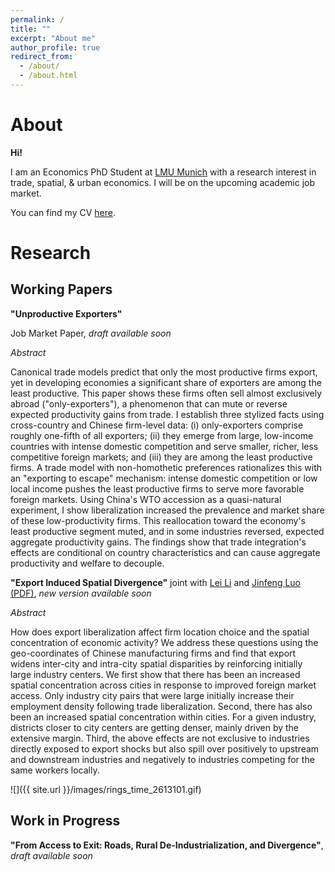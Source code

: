 ```yaml
---
permalink: /
title: ""
excerpt: "About me"
author_profile: true
redirect_from: 
  - /about/
  - /about.html
---
```

# About

**Hi!**

I am an Economics PhD Student at [LMU Munich](https://www.econ.lmu.de/en/) with a research interest in trade, spatial, & urban economics. I will be on the upcoming academic job market.

You can find my CV [here](https://jonascasper.github.io/files/CV_JC.pdf).

# Research
## Working Papers
**"Unproductive Exporters"** 

Job Market Paper, *draft available soon*

*Abstract*

Canonical trade models predict that only the most productive firms export, yet in developing economies a significant share of exporters are among the least productive. This paper shows these firms often sell almost exclusively abroad ("only-exporters"), a phenomenon that can mute or reverse expected productivity gains from trade. I establish three stylized facts using cross-country and Chinese firm-level data: (i) only-exporters comprise roughly one-fifth of all exporters; (ii) they emerge from large, low-income countries with intense domestic competition and serve smaller, richer, less competitive foreign markets; and (iii) they are among the least productive firms. A trade model with non-homothetic preferences rationalizes this with an "exporting to escape" mechanism: intense domestic competition or low local income pushes the least productive firms to serve more favorable foreign markets. Using China's WTO accession as a quasi-natural experiment, I show liberalization increased the prevalence and market share of these low-productivity firms. This reallocation toward the economy's least productive segment muted, and in some industries reversed, expected aggregate productivity gains. The findings show that trade integration's effects are conditional on country characteristics and can cause aggregate productivity and welfare to decouple.


**"Export Induced Spatial Divergence"** joint with [Lei Li](https://lei-li-economics.weebly.com/) and [Jinfeng Luo](https://sites.google.com/view/jinfengluo/home) [(PDF)](https://jonascasper.github.io/files/EISD_202310.pdf), *new version available soon*

*Abstract*

How does export liberalization affect firm location choice and the spatial concentration of economic activity? We address these questions using the geo-coordinates of Chinese manufacturing firms and find that export widens inter-city and intra-city spatial disparities by reinforcing initially large industry centers. We first show that there has been an increased spatial concentration across cities in response to improved foreign market access. Only industry city pairs that were large initially increase their employment density following trade liberalization. Second, there has also been an increased spatial concentration within cities. For a given industry, districts closer to city centers are getting denser, mainly driven by the extensive margin. Third, the above effects are not exclusive to industries directly exposed to export shocks but also spill over positively to upstream and downstream industries and negatively to industries competing for the same workers locally.

![]({{ site.url }}/images/rings_time_2613101.gif)

## Work in Progress
**"From Access to Exit: Roads, Rural De-Industrialization, and Divergence"**, *draft available soon*


